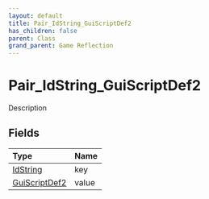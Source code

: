 ```yaml
---
layout: default
title: Pair_IdString_GuiScriptDef2
has_children: false
parent: Class
grand_parent: Game Reflection
---
```

# Pair_IdString_GuiScriptDef2
Description 

## Fields

| Type | Name |
|:----------|:--------------|
| [IdString](/riftbreaker-wiki/docs/game-reflection/components/id_string/) | key |
| [GuiScriptDef2](/riftbreaker-wiki/docs/game-reflection/components/gui_script_def2/) | value |

